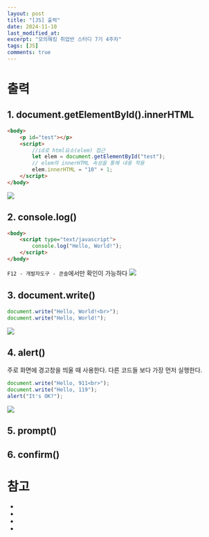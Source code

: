 ```yaml
---
layout: post
title: "[JS] 출력"
date: 2024-11-10
last_modified_at: 
excerpt: "모의해킹 취업반 스터디 7기 4주차"
tags: [JS]
comments: true
---
```


# 출력
## 1. document.getElementById().innerHTML
```html
<body>
    <p id="test"></p>
    <script>
        //id로 html요소(elem) 접근
        let elem = document.getElementById("test");
        // elem의 innerHTML 속성을 통해 내용 적용
        elem.innerHTML = "10" + 1;
    </script>
</body>
```
<img src = "https://cdn.jsdelivr.net/gh/aliquis-facio/aliquis-facio.github.io@master/_image/2024-11-10-1.png?raw=true">

## 2. console.log()
```html
<body>
	<script type="text/javascript">
	    console.log("Hello, World!");
	</script>
</body>
```

`F12 - 개발자도구 - 콘솔`에서만 확인이 가능하다
<img src = "https://cdn.jsdelivr.net/gh/aliquis-facio/aliquis-facio.github.io@master/_image/2024-11-10-2.png?raw=true">

## 3. document.write()
```js
document.write("Hello, World!<br>");
document.write("Hello, World!");
```
<img src = "https://cdn.jsdelivr.net/gh/aliquis-facio/aliquis-facio.github.io@master/_image/2024-11-10-3.png?raw=true">

## 4. alert()
주로 화면에 경고창을 띄울 때 사용한다. 다른 코드들 보다 가장 먼저 실행한다.

```js
document.write("Hello, 911<br>");
document.write("Hello, 119");
alert("It's OK?");
```
<img src = "https://cdn.jsdelivr.net/gh/aliquis-facio/aliquis-facio.github.io@master/_image/2024-11-10-4.gif?raw=true">

## 5. prompt()

## 6. confirm()

# 참고
* [](https://jinnnkcoding.tistory.com/140)
* []()
* []()
* []()